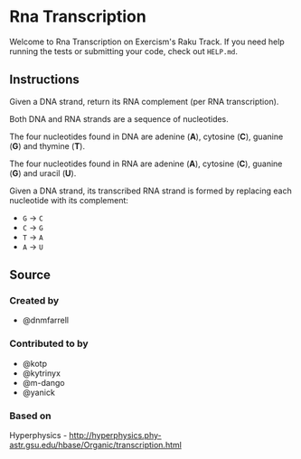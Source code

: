 # Rna Transcription

Welcome to Rna Transcription on Exercism's Raku Track.
If you need help running the tests or submitting your code, check out `HELP.md`.

## Instructions

Given a DNA strand, return its RNA complement (per RNA transcription).

Both DNA and RNA strands are a sequence of nucleotides.

The four nucleotides found in DNA are adenine (**A**), cytosine (**C**),
guanine (**G**) and thymine (**T**).

The four nucleotides found in RNA are adenine (**A**), cytosine (**C**),
guanine (**G**) and uracil (**U**).

Given a DNA strand, its transcribed RNA strand is formed by replacing
each nucleotide with its complement:

* `G` -> `C`
* `C` -> `G`
* `T` -> `A`
* `A` -> `U`

## Source

### Created by

- @dnmfarrell

### Contributed to by

- @kotp
- @kytrinyx
- @m-dango
- @yanick

### Based on

Hyperphysics - http://hyperphysics.phy-astr.gsu.edu/hbase/Organic/transcription.html